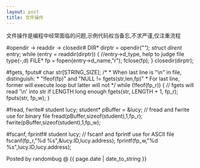 ```yaml
---
layout: post 
title: 文件操作
---
```


文件操作是编程中经常面临的问题,示例代码权当备忘,不求严谨,仅注重流程

#opendir -> readdir -> closedir#
	DIR* dirptr = opendir("*");
	struct dirent* entry;
	while (entry = readdir(dirptr)) {
	    //entry->d_type, help to judge file type(-,d)
	    FILE* fp = fopen(entry->d_name,"r");
	    fclose(fp);
	}
	closedir(dirptr);

#fgets, fputs#
	char str[STRING_SIZE];
	/*
	 * When last line is "\n" in file, distinguish:
	 * "!feof(fp)" and "NULL != fgets(str,len,fp)"
	 * For last line, former will execute loop but latter will not
	 */
	while (!feof(fp_r)) {
	    // fgets will read '\n' into str if LENGTH long enough
	    fgets(str, LENGTH + 1, fp_r);
	    fputs(str, fp_w);
	}

#fread, fwrite#
	student lucy;
	student* pBuffer = &lucy;
	// fread and fwrite use for binary file
	fread(pBuffer,sizeof(student),1,fp_r);
	fwrite(pBuffer,sizeof(student),1,fp_w);

#fscanf, fprintf#
	student lucy;
	// fscanf and fprintf use for ASCII file
	fscanf(fp_r,"%d %s",&lucy.ID,lucy.address);
	fprintf(fp_w,"%d %s",lucy.ID,lucy.address);

Posted by randombug @ {{ page.date | date_to_string }}
